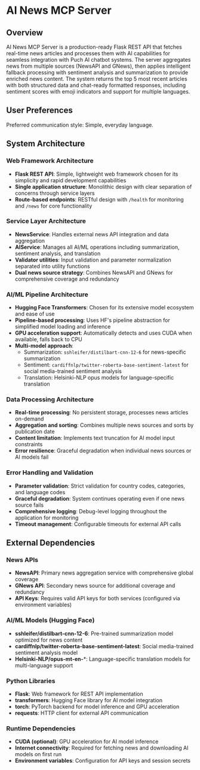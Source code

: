 # AI News MCP Server

## Overview

AI News MCP Server is a production-ready Flask REST API that fetches real-time news articles and processes them with AI capabilities for seamless integration with Puch AI chatbot systems. The server aggregates news from multiple sources (NewsAPI and GNews), then applies intelligent fallback processing with sentiment analysis and summarization to provide enriched news content. The system returns the top 5 most recent articles with both structured data and chat-ready formatted responses, including sentiment scores with emoji indicators and support for multiple languages.

## User Preferences

Preferred communication style: Simple, everyday language.

## System Architecture

### Web Framework Architecture
- **Flask REST API**: Simple, lightweight web framework chosen for its simplicity and rapid development capabilities
- **Single application structure**: Monolithic design with clear separation of concerns through service layers
- **Route-based endpoints**: RESTful design with `/health` for monitoring and `/news` for core functionality

### Service Layer Architecture
- **NewsService**: Handles external news API integration and data aggregation
- **AIService**: Manages all AI/ML operations including summarization, sentiment analysis, and translation
- **Validator utilities**: Input validation and parameter normalization separated into utility functions
- **Dual news source strategy**: Combines NewsAPI and GNews for comprehensive coverage and redundancy

### AI/ML Pipeline Architecture
- **Hugging Face Transformers**: Chosen for its extensive model ecosystem and ease of use
- **Pipeline-based processing**: Uses HF's pipeline abstraction for simplified model loading and inference
- **GPU acceleration support**: Automatically detects and uses CUDA when available, falls back to CPU
- **Multi-model approach**: 
  - Summarization: `sshleifer/distilbart-cnn-12-6` for news-specific summarization
  - Sentiment: `cardiffnlp/twitter-roberta-base-sentiment-latest` for social media-trained sentiment analysis
  - Translation: Helsinki-NLP opus models for language-specific translation

### Data Processing Architecture
- **Real-time processing**: No persistent storage, processes news articles on-demand
- **Aggregation and sorting**: Combines multiple news sources and sorts by publication date
- **Content limitation**: Implements text truncation for AI model input constraints
- **Error resilience**: Graceful degradation when individual news sources or AI models fail

### Error Handling and Validation
- **Parameter validation**: Strict validation for country codes, categories, and language codes
- **Graceful degradation**: System continues operating even if one news source fails
- **Comprehensive logging**: Debug-level logging throughout the application for monitoring
- **Timeout management**: Configurable timeouts for external API calls

## External Dependencies

### News APIs
- **NewsAPI**: Primary news aggregation service with comprehensive global coverage
- **GNews API**: Secondary news source for additional coverage and redundancy
- **API Keys**: Requires valid API keys for both services (configured via environment variables)

### AI/ML Models (Hugging Face)
- **sshleifer/distilbart-cnn-12-6**: Pre-trained summarization model optimized for news content
- **cardiffnlp/twitter-roberta-base-sentiment-latest**: Social media-trained sentiment analysis model
- **Helsinki-NLP/opus-mt-en-***: Language-specific translation models for multi-language support

### Python Libraries
- **Flask**: Web framework for REST API implementation
- **transformers**: Hugging Face library for AI model integration
- **torch**: PyTorch backend for model inference and GPU acceleration
- **requests**: HTTP client for external API communication

### Runtime Dependencies
- **CUDA (optional)**: GPU acceleration for AI model inference
- **Internet connectivity**: Required for fetching news and downloading AI models on first run
- **Environment variables**: Configuration for API keys and session secrets